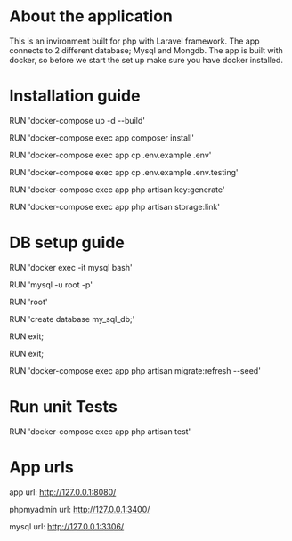 # About the application

This is an invironment built for php with Laravel framework.
The app connects to 2 different database; Mysql and Mongdb.
The app is built with docker, so before we start the set up make sure you have docker installed.

# Installation guide

RUN 'docker-compose up -d --build'

RUN 'docker-compose exec app composer install'

RUN 'docker-compose exec app cp .env.example .env'

RUN 'docker-compose exec app cp .env.example .env.testing'

RUN 'docker-compose exec app php artisan key:generate'

RUN 'docker-compose exec app php artisan storage:link'

# DB setup guide

RUN 'docker exec -it mysql bash'

RUN 'mysql -u root -p'

RUN 'root'

RUN 'create database my_sql_db;'

RUN exit;

RUN exit;

RUN 'docker-compose exec app php artisan migrate:refresh --seed'

# Run unit Tests

RUN 'docker-compose exec app php artisan test'

# App urls

app url: http://127.0.0.1:8080/

phpmyadmin url: http://127.0.0.1:3400/

mysql url: http://127.0.0.1:3306/
